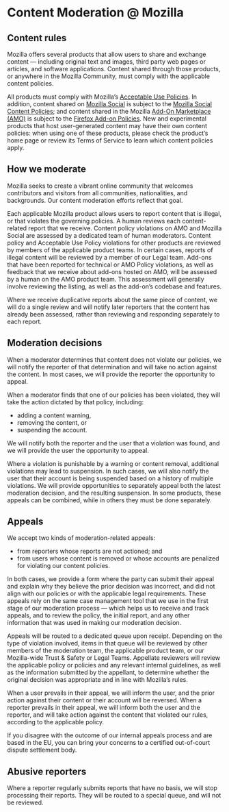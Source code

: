 # Content Moderation @ Mozilla

## Content rules

Mozilla offers several products that allow users to share and exchange content — including original text and images, third party web pages or articles, and software applications. Content shared through those products, or anywhere in the Mozilla Community, must comply with the applicable content policies.

All products must comply with Mozilla’s [Acceptable Use Policies](https://www.mozilla.org/about/legal/acceptable-use). In addition, content shared on [Mozilla.Social](https://mozilla.social) is subject to the [Mozilla Social Content Policies](https://www.mozilla.org/about/governance/policies/social-content-policies); and content shared in the Mozilla [Add-On Marketplace (AMO)](https://addons.mozilla.org/firefox) is subject to the [Firefox Add-on Policies](https://extensionworkshop.com/documentation/publish/add-on-policies). New and experimental products that host user-generated content may have their own content policies: when using one of these products, please check the product’s home page or review its Terms of Service to learn which content policies apply.

## How we moderate

Mozilla seeks to create a vibrant online community that welcomes contributors and visitors from all communities, nationalities, and backgrounds. Our content moderation efforts reflect that goal.

Each applicable Mozilla product allows users to report content that is illegal, or that violates the governing policies. A human reviews each content-related report that we receive. Content policy violations on AMO and Mozilla Social are assessed by a dedicated team of human moderators. Content policy and Acceptable Use Policy violations for other products are reviewed by members of the applicable product teams. In certain cases, reports of illegal content will be reviewed by a member of our Legal team. Add-ons that have been reported for technical or AMO Policy violations, as well as feedback that we receive about add-ons hosted on AMO, will be assessed by a human on the AMO product team. This assessment will generally involve reviewing the listing, as well as the add-on’s codebase and features.

Where we receive duplicative reports about the same piece of content, we will do a single review and will notify later reporters that the content has already been assessed, rather than reviewing and responding separately to each report.

## Moderation decisions

When a moderator determines that content does not violate our policies, we will notify the reporter of that determination and will take no action against the content. In most cases, we will provide the reporter the opportunity to appeal.

When a moderator finds that one of our policies has been violated, they will take the action dictated by that policy, including:

* adding a content warning, 
* removing the content, or 
* suspending the account.

We will notify both the reporter and the user that a violation was found, and we will provide the user the opportunity to appeal.

Where a violation is punishable by a warning or content removal, additional violations may lead to suspension. In such cases, we will also notify the user that their account is being suspended based on a history of multiple violations. We will provide opportunities to separately appeal both the latest moderation decision, and the resulting suspension. In some products, these appeals can be combined, while in others they must be done separately. 

## Appeals

We accept two kinds of moderation-related appeals:

* from reporters whose reports are not actioned; and 
* from users whose content is removed or whose accounts are penalized for violating our content policies.

In both cases, we provide a form where the party can submit their appeal and explain why they believe the prior decision was incorrect, and did not align with our policies or with the applicable legal requirements. These appeals rely on the same case management tool that we use in the first stage of our moderation process — which helps us to receive and track appeals, and to review the policy, the initial report, and any other information that was used in making our moderation decision.

Appeals will be routed to a dedicated queue upon receipt. Depending on the type of violation involved, items in that queue will be reviewed by other members of the moderation team, the applicable product team, or our Mozilla-wide Trust & Safety or Legal Teams. Appellate reviewers will review the applicable policy or policies and any relevant internal guidelines, as well as the information submitted by the appellant, to determine whether the original decision was appropriate and in line with Mozilla’s rules.

When a user prevails in their appeal, we will inform the user, and the prior action against their content or their account will be reversed. When a reporter prevails in their appeal, we will inform both the user and the reporter, and will take action against the content that violated our rules, according to the applicable policy.

If you disagree with the outcome of our internal appeals process and are based in the EU, you can bring your concerns to a certified out-of-court dispute settlement body.

## Abusive reporters

Where a reporter regularly submits reports that have no basis, we will stop processing their reports. They will be routed to a special queue, and will not be reviewed.
